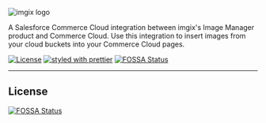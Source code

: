 <!-- ix-docs-ignore -->

![imgix logo](https://assets.imgix.net/sdk-imgix-logo.svg)

A Salesforce Commerce Cloud integration between imgix's Image Manager product and Commerce Cloud. Use this integration to insert images from your cloud buckets into your Commerce Cloud pages.

[![License](https://img.shields.io/github/license/imgix/sf-commerce-cloud)](https://github.com/imgix/sf-commerce-cloud/blob/main/LICENSE.md)
[![styled with prettier](https://img.shields.io/badge/styled_with-prettier-ff69b4.svg)](https://github.com/prettier/prettier)
[![FOSSA Status](https://app.fossa.com/api/projects/git%2Bgithub.com%2Fimgix%2Fsf-commerce-cloud.svg?type=shield)](https://app.fossa.com/projects/git%2Bgithub.com%2Fimgix%2Fsf-commerce-cloud?ref=badge_shield)

---

<!-- /ix-docs-ignore -->

## License

[![FOSSA Status](https://app.fossa.com/api/projects/git%2Bgithub.com%2Fimgix%2Fsf-commerce-cloud.svg?type=shield)](https://app.fossa.com/projects/git%2Bgithub.com%2Fimgix%2Fsf-commerce-cloud?ref=badge_shield)
